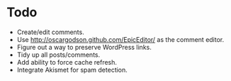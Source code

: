 Todo
====

 - Create/edit comments.
 - Use http://oscargodson.github.com/EpicEditor/ as the comment editor.
 - Figure out a way to preserve WordPress links.
 - Tidy up all posts/comments.
 - Add ability to force cache refresh.
 - Integrate Akismet for spam detection.
